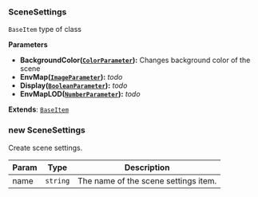 <a name="SceneSettings"></a>

### SceneSettings 
`BaseItem` type of class

**Parameters**
* **BackgroundColor([`ColorParameter`](api/SceneTree\Parameters\ColorParameter.md)):** Changes background color of the scene
* **EnvMap([`ImageParameter`](api/SceneTree\Parameters\ImageParameter.md)):** _todo_
* **Display([`BooleanParameter`](api/SceneTree\Parameters\BooleanParameter.md)):** _todo_
* **EnvMapLOD([`NumberParameter`](api/SceneTree\Parameters\NumberParameter.md)):** _todo_


**Extends**: <code>[BaseItem](api/SceneTree\BaseItem.md)</code>  
<a name="new_SceneSettings_new"></a>

### new SceneSettings
Create scene settings.


| Param | Type | Description |
| --- | --- | --- |
| name | <code>string</code> | The name of the scene settings item. |


